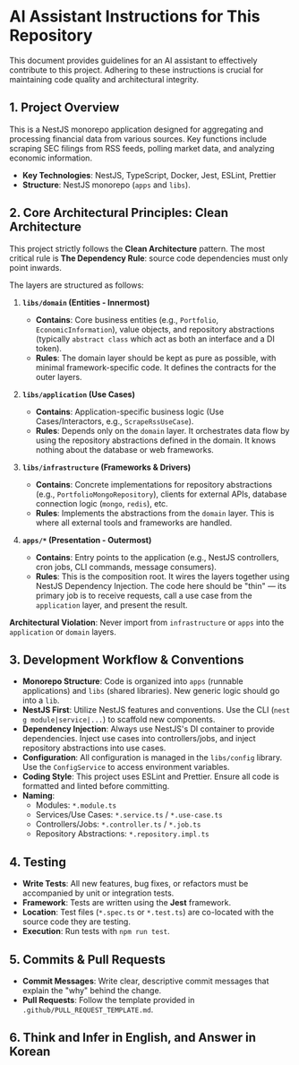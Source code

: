 # AI Assistant Instructions for This Repository

This document provides guidelines for an AI assistant to effectively contribute to this project. Adhering to these instructions is crucial for maintaining code quality and architectural integrity.

## 1. Project Overview

This is a NestJS monorepo application designed for aggregating and processing financial data from various sources. Key functions include scraping SEC filings from RSS feeds, polling market data, and analyzing economic information.

- **Key Technologies**: NestJS, TypeScript, Docker, Jest, ESLint, Prettier
- **Structure**: NestJS monorepo (`apps` and `libs`).

## 2. Core Architectural Principles: Clean Architecture

This project strictly follows the **Clean Architecture** pattern. The most critical rule is **The Dependency Rule**: source code dependencies must only point inwards.

The layers are structured as follows:

1.  **`libs/domain` (Entities - Innermost)**
    *   **Contains**: Core business entities (e.g., `Portfolio`, `EconomicInformation`), value objects, and repository abstractions (typically `abstract class` which act as both an interface and a DI token).
    *   **Rules**: The domain layer should be kept as pure as possible, with minimal framework-specific code. It defines the contracts for the outer layers.

2.  **`libs/application` (Use Cases)**
    *   **Contains**: Application-specific business logic (Use Cases/Interactors, e.g., `ScrapeRssUseCase`).
    *   **Rules**: Depends only on the `domain` layer. It orchestrates data flow by using the repository abstractions defined in the domain. It knows nothing about the database or web frameworks.

3.  **`libs/infrastructure` (Frameworks & Drivers)**
    *   **Contains**: Concrete implementations for repository abstractions (e.g., `PortfolioMongoRepository`), clients for external APIs, database connection logic (`mongo`, `redis`), etc.
    *   **Rules**: Implements the abstractions from the `domain` layer. This is where all external tools and frameworks are handled.

4.  **`apps/*` (Presentation - Outermost)**
    *   **Contains**: Entry points to the application (e.g., NestJS controllers, cron jobs, CLI commands, message consumers).
    *   **Rules**: This is the composition root. It wires the layers together using NestJS Dependency Injection. The code here should be "thin" — its primary job is to receive requests, call a use case from the `application` layer, and present the result.

**Architectural Violation**: Never import from `infrastructure` or `apps` into the `application` or `domain` layers.

## 3. Development Workflow & Conventions

- **Monorepo Structure**: Code is organized into `apps` (runnable applications) and `libs` (shared libraries). New generic logic should go into a `lib`.
- **NestJS First**: Utilize NestJS features and conventions. Use the CLI (`nest g module|service|...`) to scaffold new components.
- **Dependency Injection**: Always use NestJS's DI container to provide dependencies. Inject use cases into controllers/jobs, and inject repository abstractions into use cases.
- **Configuration**: All configuration is managed in the `libs/config` library. Use the `ConfigService` to access environment variables.
- **Coding Style**: This project uses ESLint and Prettier. Ensure all code is formatted and linted before committing.
- **Naming**:
    - Modules: `*.module.ts`
    - Services/Use Cases: `*.service.ts` / `*.use-case.ts`
    - Controllers/Jobs: `*.controller.ts` / `*.job.ts`
    - Repository Abstractions: `*.repository.impl.ts`

## 4. Testing

- **Write Tests**: All new features, bug fixes, or refactors must be accompanied by unit or integration tests.
- **Framework**: Tests are written using the **Jest** framework.
- **Location**: Test files (`*.spec.ts` or `*.test.ts`) are co-located with the source code they are testing.
- **Execution**: Run tests with `npm run test`.

## 5. Commits & Pull Requests

- **Commit Messages**: Write clear, descriptive commit messages that explain the "why" behind the change.
- **Pull Requests**: Follow the template provided in `.github/PULL_REQUEST_TEMPLATE.md`.

## 6. Think and Infer in English, and Answer in Korean